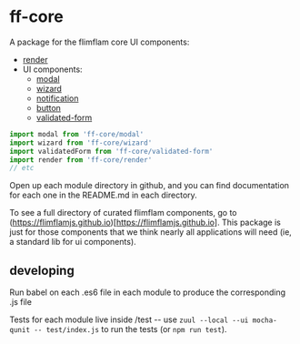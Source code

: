 # ff-core

A package for the flimflam core UI components:

* [render](https://github.com/jayrbolton/flimflam-render)
* UI components:
  * [modal](/modal)
  * [wizard](/wizard)
  * [notification](/notification)
  * [button](/button)
  * [validated-form](/validated-form)


```js
import modal from 'ff-core/modal'
import wizard from 'ff-core/wizard'
import validatedForm from 'ff-core/validated-form'
import render from 'ff-core/render'
// etc
```

Open up each module directory in github, and you can find documentation for each one in the README.md in each directory.

To see a full directory of curated flimflam components, go to
(https://flimflamjs.github.io)[https://flimflamjs.github.io]. This package is
just for those components that we think nearly all applications will need (ie,
a standard lib for ui components).

## developing

Run babel on each .es6 file in each module to produce the corresponding .js file

Tests for each module live inside /test -- use `zuul --local --ui mocha-qunit -- test/index.js` to run the tests (or `npm run test`).

